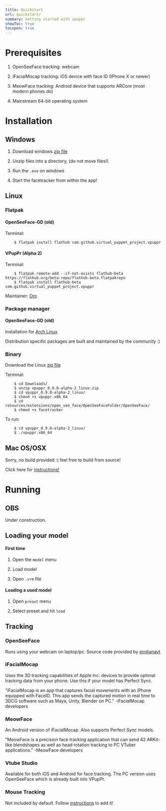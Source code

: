```yaml
---
title: Quickstart
url: quickstart/
summary: Getting started with vpuppr
showToc: true
tocopen: true
---
```


# Prerequisites

1. OpenSeeFace tracking: webcam

2. IFacialMocap tracking: iOS device with face ID (IPhone X or newer)

3. MeowFace tracking: Android device that supports ARCore (most modern phones do)

4. Mainstream 64-bit operating system

# Installation

## Windows

1. Download windows [zip file](https://github.com/virtual-puppet-project/vpuppr/releases)

2. Unzip files into a directory, (do not move files!)

3. Run the `.exe` on windows

4. Start the facetracker from within the app!

## Linux

### Flatpak

#### OpenSeeFace-GD (old)

Terminal:

```
    $ flatpak install flathub com.github.virtual_puppet_project.vpuppr
```

#### VPupPr (Alpha 2)

Terminal:

```
    $ flatpak remote-add --if-not-exists flathub-beta https://flathub.org/beta-repo/flathub-beta.flatpakrepo
    $ flatpak install flathub-beta com.github.virtual_puppet_project.vpuppr
```

Maintainer: [Oro](https://github.com/orowith2os)

### Package manager

#### OpenSeeFace-GD (old)

Installation for [Arch Linux](https://aur.archlinux.org/packages/puppeteer)

Distribution specific packages are built and maintained by the community :)

### Binary

Download the Linux [zip file](https://github.com/virtual-puppet-project/vpuppr/releases)

Terminal:

```
    $ cd Downloads/
    $ unzip vpuppr_0.9.0-alpha-2_linux.zip
    $ cd vpuppr_0.9.0-alpha-2_linux/
    $ chmod +x vpuppr.x86_64
    $ cd resources/extensions/open_see_face/OpenSeeFaceFolder/OpenSeeFace/
    $ chmod +x facetracker
```

To run:

```
    $ cd vpuppr_0.9.0-alpha-2_linux/
    $ ./vpuppr.x86_64
```

## Mac OS/OSX

Sorry, no build provided :( feel free to build from source!

Click here for [instructions!](https://github.com/virtual-puppet-project/vpuppr#building-from-source)

# Running

## OBS

Under construction.

## Loading your model

#### First time

1. Open the `model` menu

2. Load model

3. Open `.vrm` file

#### Loading a used model

1. Open `preset` menu

2. Select preset and hit `load`

## Tracking

### OpenSeeFace

Runs using your webcam on laptop/pc. Source code provided by [emilianavt](https://github.com/emilianavt/OpenSeeFace)

### iFacialMocap

Uses the 3D tracking capabilities of Apple Inc. devices to provide optimal tracking data from your phone. Use this if your model has
Perfect Sync.

"iFacialMocap is an app that captures facial movements with an iPhone equipped with FaceID. This app sends the captured motion in real time to 3DCG software such as Maya, Unity, Blender on PC." -iFacialMocap developers


### MeowFace

An Android version of iFacialMocap. Also supports Perfect Sync models.

"MeowFace is a precision face tracking application that can send 42 ARKit-like blendshapes as well as head rotation tracking to PC VTuber applications."
-MeowFace developers

### Vtube Studio

Available for both iOS and Android for face tracking. The PC version uses OpenSeeFace which is already built into VPupPr.

### Mouse Tracking

Not included by default. Follow [instructions](https://github.com/virtual-puppet-project/mouse-tracker) to add it!